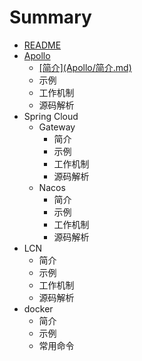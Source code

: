 # Summary

* [README](/README.md)
* [Apollo](/apollo.md)
  * [\[简介\]\(Apollo/简介.md\)](apollo/jian-4ecb5d28-apollo-jian-4ecb-md.md)
  * 示例
  * 工作机制
  * 源码解析
* Spring Cloud
  * Gateway
    * 简介
    * 示例
    * 工作机制
    * 源码解析
  * Nacos
    * 简介
    * 示例
    * 工作机制
    * 源码解析
* LCN
  * 简介
  * 示例
  * 工作机制
  * 源码解析
* docker
  * 简介
  * 示例
  * 常用命令

